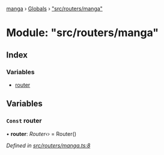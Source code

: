 [manga](../README.md) › [Globals](../globals.md) › ["src/routers/manga"](_src_routers_manga_.md)

# Module: "src/routers/manga"

## Index

### Variables

* [router](_src_routers_manga_.md#const-router)

## Variables

### `Const` router

• **router**: *Router‹›* = Router()

*Defined in [src/routers/manga.ts:8](https://github.com/tushar1210/manga-node/blob/fed3e48/src/routers/manga.ts#L8)*
